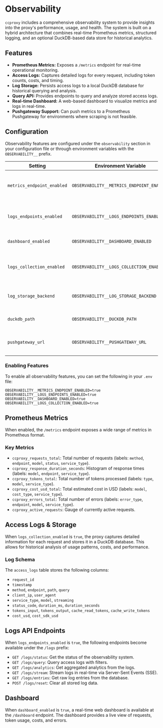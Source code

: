 # Observability

`ccproxy` includes a comprehensive observability system to provide insights into the proxy's performance, usage, and health. The system is built on a hybrid architecture that combines real-time Prometheus metrics, structured logging, and an optional DuckDB-based data store for historical analytics.

## Features

-   **Prometheus Metrics:** Exposes a `/metrics` endpoint for real-time operational monitoring.
-   **Access Logs:** Captures detailed logs for every request, including token counts, costs, and timing.
-   **Log Storage:** Persists access logs to a local DuckDB database for historical querying and analysis.
-   **Query API:** Provides endpoints to query and analyze stored access logs.
-   **Real-time Dashboard:** A web-based dashboard to visualize metrics and logs in real-time.
-   **Pushgateway Support:** Can push metrics to a Prometheus Pushgateway for environments where scraping is not feasible.

## Configuration

Observability features are configured under the `observability` section in your configuration file or through environment variables with the `OBSERVABILITY__` prefix.

| Setting                     | Environment Variable                | Default                               | Description                                                                                             |
| --------------------------- | ----------------------------------- | ------------------------------------- | ------------------------------------------------------------------------------------------------------- |
| `metrics_endpoint_enabled`  | `OBSERVABILITY__METRICS_ENDPOINT_ENABLED` | `False`                               | Enable the `/metrics` endpoint for Prometheus scraping.                                                 |
| `logs_endpoints_enabled`    | `OBSERVABILITY__LOGS_ENDPOINTS_ENABLED`   | `False`                               | Enable the `/logs/*` endpoints for querying and analytics.                                              |
| `dashboard_enabled`         | `OBSERVABILITY__DASHBOARD_ENABLED`        | `False`                               | Enable the `/dashboard` endpoint.                                                                       |
| `logs_collection_enabled`   | `OBSERVABILITY__LOGS_COLLECTION_ENABLED`  | `False`                               | Enable storing access logs to the backend.                                                              |
| `log_storage_backend`       | `OBSERVABILITY__LOG_STORAGE_BACKEND`      | `duckdb`                              | The storage backend for logs (`duckdb` or `none`).                                                      |
| `duckdb_path`               | `OBSERVABILITY__DUCKDB_PATH`              | `~/.local/share/ccproxy/metrics.duckdb` | The path to the DuckDB database file.                                                                   |
| `pushgateway_url`           | `OBSERVABILITY__PUSHGATEWAY_URL`          | `None`                                | The URL for the Prometheus Pushgateway.                                                                 |

### Enabling Features

To enable all observability features, you can set the following in your `.env` file:

```
OBSERVABILITY__METRICS_ENDPOINT_ENABLED=true
OBSERVABILITY__LOGS_ENDPOINTS_ENABLED=true
OBSERVABILITY__DASHBOARD_ENABLED=true
OBSERVABILITY__LOGS_COLLECTION_ENABLED=true
```

## Prometheus Metrics

When enabled, the `/metrics` endpoint exposes a wide range of metrics in Prometheus format.

### Key Metrics

-   `ccproxy_requests_total`: Total number of requests (labels: `method`, `endpoint`, `model`, `status`, `service_type`).
-   `ccproxy_response_duration_seconds`: Histogram of response times (labels: `model`, `endpoint`, `service_type`).
-   `ccproxy_tokens_total`: Total number of tokens processed (labels: `type`, `model`, `service_type`).
-   `ccproxy_cost_usd_total`: Total estimated cost in USD (labels: `model`, `cost_type`, `service_type`).
-   `ccproxy_errors_total`: Total number of errors (labels: `error_type`, `endpoint`, `model`, `service_type`).
-   `ccproxy_active_requests`: Gauge of currently active requests.

## Access Logs & Storage

When `logs_collection_enabled` is `true`, the proxy captures detailed information for each request and stores it in a DuckDB database. This allows for historical analysis of usage patterns, costs, and performance.

### Log Schema

The `access_logs` table stores the following columns:

-   `request_id`
-   `timestamp`
-   `method`, `endpoint`, `path`, `query`
-   `client_ip`, `user_agent`
-   `service_type`, `model`, `streaming`
-   `status_code`, `duration_ms`, `duration_seconds`
-   `tokens_input`, `tokens_output`, `cache_read_tokens`, `cache_write_tokens`
-   `cost_usd`, `cost_sdk_usd`

## Logs API Endpoints

When `logs_endpoints_enabled` is `true`, the following endpoints become available under the `/logs` prefix:

-   `GET /logs/status`: Get the status of the observability system.
-   `GET /logs/query`: Query access logs with filters.
-   `GET /logs/analytics`: Get aggregated analytics from the logs.
-   `GET /logs/stream`: Stream logs in real-time via Server-Sent Events (SSE).
-   `GET /logs/entries`: Get raw log entries from the database.
-   `POST /logs/reset`: Clear all stored log data.

## Dashboard

When `dashboard_enabled` is `true`, a real-time web dashboard is available at the `/dashboard` endpoint. The dashboard provides a live view of requests, token usage, costs, and errors.
